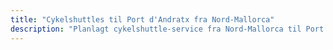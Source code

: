 ```yaml
---
title: "Cykelshuttles til Port d'Andratx fra Nord-Mallorca"
description: "Planlagt cykelshuttle-service fra Nord-Mallorca til Port d'Andratx. Cykl én vej, shuttle tilbage."
---
```


<!-- Content will be added later -->
